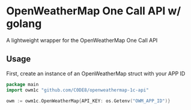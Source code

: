 # OpenWeatherMap One Call API w/ golang
A lightweight wrapper for the OpenWeatherMap One Call API

## Usage

First, create an instance of an OpenWeatherMap struct with your APP ID
```go
package main
import owm1c "github.com/C0DE8/openweathermap-1c-api"

owm := owm1c.OpenWeatherMap{API_KEY: os.Getenv("OWM_APP_ID")}
```
